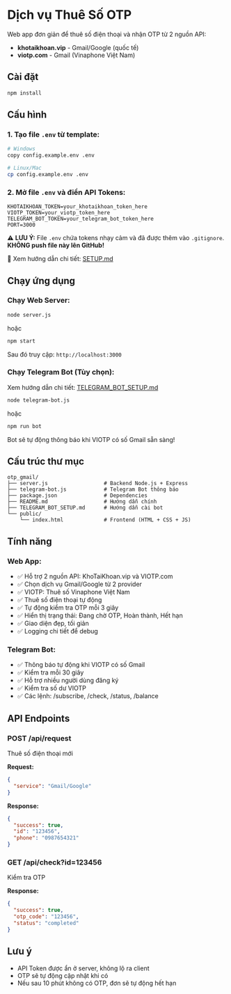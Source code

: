 # Dịch vụ Thuê Số OTP

Web app đơn giản để thuê số điện thoại và nhận OTP từ 2 nguồn API:
- **khotaikhoan.vip** - Gmail/Google (quốc tế)
- **viotp.com** - Gmail (Vinaphone Việt Nam)

## Cài đặt

```bash
npm install
```

## Cấu hình

### 1. Tạo file `.env` từ template:

```bash
# Windows
copy config.example.env .env

# Linux/Mac
cp config.example.env .env
```

### 2. Mở file `.env` và điền API Tokens:

```env
KHOTAIKHOAN_TOKEN=your_khotaikhoan_token_here
VIOTP_TOKEN=your_viotp_token_here
TELEGRAM_BOT_TOKEN=your_telegram_bot_token_here
PORT=3000
```

⚠️ **LƯU Ý:** File `.env` chứa tokens nhạy cảm và đã được thêm vào `.gitignore`. **KHÔNG push file này lên GitHub!**

📖 Xem hướng dẫn chi tiết: [SETUP.md](SETUP.md)

## Chạy ứng dụng

### Chạy Web Server:

```bash
node server.js
```

hoặc

```bash
npm start
```

Sau đó truy cập: `http://localhost:3000`

### Chạy Telegram Bot (Tùy chọn):

Xem hướng dẫn chi tiết: [TELEGRAM_BOT_SETUP.md](TELEGRAM_BOT_SETUP.md)

```bash
node telegram-bot.js
```

hoặc

```bash
npm run bot
```

Bot sẽ tự động thông báo khi VIOTP có số Gmail sẵn sàng!

## Cấu trúc thư mục

```
otp_gmail/
├── server.js                  # Backend Node.js + Express
├── telegram-bot.js            # Telegram Bot thông báo
├── package.json               # Dependencies
├── README.md                  # Hướng dẫn chính
├── TELEGRAM_BOT_SETUP.md      # Hướng dẫn cài bot
└── public/
    └── index.html             # Frontend (HTML + CSS + JS)
```

## Tính năng

### Web App:
- ✅ Hỗ trợ 2 nguồn API: KhoTaiKhoan.vip và VIOTP.com
- ✅ Chọn dịch vụ Gmail/Google từ 2 provider
- ✅ VIOTP: Thuê số Vinaphone Việt Nam
- ✅ Thuê số điện thoại tự động
- ✅ Tự động kiểm tra OTP mỗi 3 giây
- ✅ Hiển thị trạng thái: Đang chờ OTP, Hoàn thành, Hết hạn
- ✅ Giao diện đẹp, tối giản
- ✅ Logging chi tiết để debug

### Telegram Bot:
- ✅ Thông báo tự động khi VIOTP có số Gmail
- ✅ Kiểm tra mỗi 30 giây
- ✅ Hỗ trợ nhiều người dùng đăng ký
- ✅ Kiểm tra số dư VIOTP
- ✅ Các lệnh: /subscribe, /check, /status, /balance

## API Endpoints

### POST /api/request
Thuê số điện thoại mới

**Request:**
```json
{
  "service": "Gmail/Google"
}
```

**Response:**
```json
{
  "success": true,
  "id": "123456",
  "phone": "0987654321"
}
```

### GET /api/check?id=123456
Kiểm tra OTP

**Response:**
```json
{
  "success": true,
  "otp_code": "123456",
  "status": "completed"
}
```

## Lưu ý

- API Token được ẩn ở server, không lộ ra client
- OTP sẽ tự động cập nhật khi có
- Nếu sau 10 phút không có OTP, đơn sẽ tự động hết hạn

